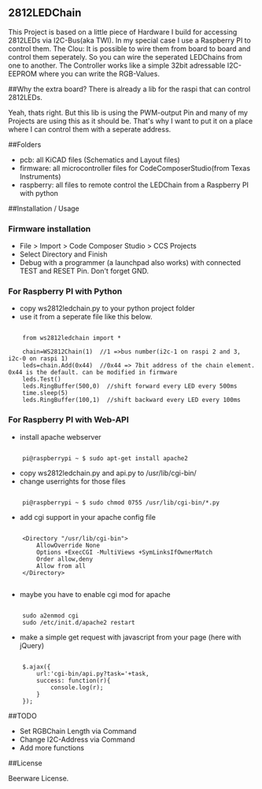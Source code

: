 ## 2812LEDChain

This Project is based on a little piece of Hardware I build for accessing 2812LEDs via I2C-Bus(aka TWI). In my special case I use a Raspberry PI to control them.
The Clou: It is possible to wire them from board to board and control them seperately. So you can wire the seperated LEDChains from one to another.
The Controller works like a simple 32bit adressable I2C-EEPROM where you can write the RGB-Values.

##Why the extra board? There is already a lib for the raspi that can control 2812LEDs.

Yeah, thats right. But this lib is using the PWM-output Pin and many of my Projects are using this as it should be. That's why I want to put it on a place where I can control them with a seperate address.
 
##Folders

* pcb: all KiCAD files (Schematics and Layout files)
* firmware: all microcontroller files for CodeComposerStudio(from Texas Instruments)
* raspberry: all files to remote control the LEDChain from a Raspberry PI with python


##Installation / Usage

### Firmware installation

* File > Import > Code Composer Studio > CCS Projects
* Select Directory and Finish
* Debug with a programmer (a launchpad also works) with connected TEST and RESET Pin. Don't forget GND.


### For Raspberry PI with Python

* copy ws2812ledchain.py to your python project folder
* use it from a seperate file like this below.

```
	
	from ws2812ledchain import *

	chain=WS2812Chain(1)  //1 =>bus number(i2c-1 on raspi 2 and 3, i2c-0 on raspi 1)
	leds=chain.Add(0x44)  //0x44 => 7bit address of the chain element. 0x44 is the default. can be modified in firmware
	leds.Test()
	leds.RingBuffer(500,0)  //shift forward every LED every 500ms 
	time.sleep(5)
	leds.RingBuffer(100,1)  //shift backward every LED every 100ms

```

### For Raspberry PI with Web-API


* install apache webserver

```

	pi@raspberrypi ~ $ sudo apt-get install apache2

```

* copy ws2812ledchain.py and api.py to /usr/lib/cgi-bin/
* change userrights for those files

```

	pi@raspberrypi ~ $ sudo chmod 0755 /usr/lib/cgi-bin/*.py

```


* add cgi support in your apache config file

```

	<Directory "/usr/lib/cgi-bin">
		AllowOverride None
		Options +ExecCGI -MultiViews +SymLinksIfOwnerMatch
		Order allow,deny
		Allow from all
	</Directory>


```

* maybe you have to enable cgi mod for apache

```

	sudo a2enmod cgi
	sudo /etc/init.d/apache2 restart
```

* make a simple get request with javascript from your page (here with jQuery)

```

	$.ajax({
		url:'cgi-bin/api.py?task='+task,
		success: function(r){
			console.log(r);
		}
    });

```

##TODO

* Set RGBChain Length via Command
* Change I2C-Address via Command
* Add more functions

##License

Beerware License.